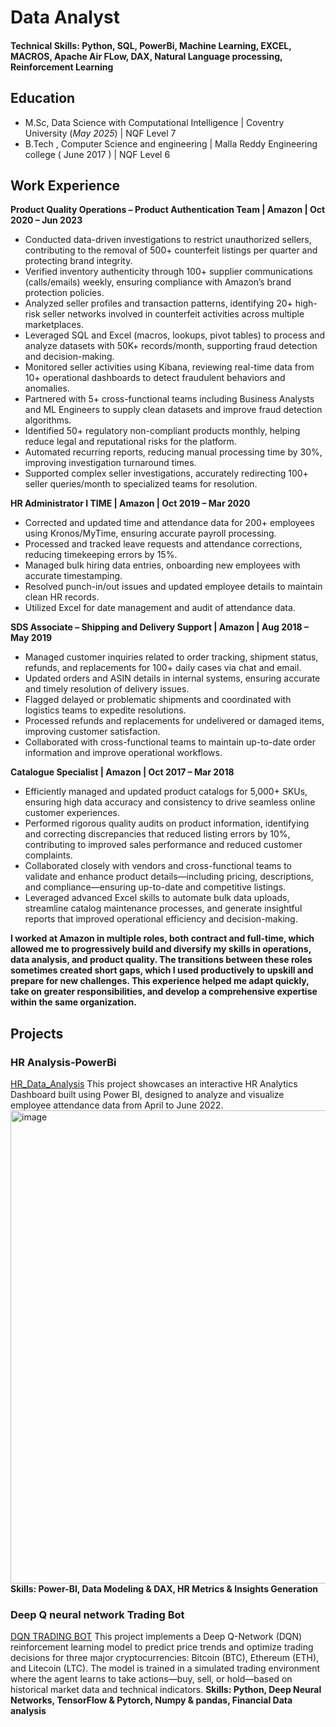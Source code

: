# Data Analyst

#### Technical Skills: Python, SQL, PowerBi, Machine Learning, EXCEL, MACROS, Apache Air FLow, DAX, Natural Language processing, Reinforcement Learning

## Education
- M.Sc, Data Science with Computational Intelligence | Coventry University (_May 2025_)	| NQF Level 7							       		
- B.Tech , Computer Science and engineering	| Malla Reddy Engineering college ( June 2017 )	| NQF Level 6	        		

## Work Experience
**Product Quality Operations – Product Authentication Team | Amazon | Oct 2020 – Jun 2023**
- Conducted data-driven investigations to restrict unauthorized sellers, contributing to the removal of 500+ counterfeit listings per quarter and protecting brand integrity.
- Verified inventory authenticity through 100+ supplier communications (calls/emails) weekly, ensuring compliance with Amazon’s brand protection policies.
- Analyzed seller profiles and transaction patterns, identifying 20+ high-risk seller networks involved in counterfeit activities across multiple marketplaces.
- Leveraged SQL and Excel (macros, lookups, pivot tables) to process and analyze datasets with 50K+ records/month, supporting fraud detection and decision-making.
- Monitored seller activities using Kibana, reviewing real-time data from 10+ operational dashboards to detect fraudulent behaviors and anomalies.
- Partnered with 5+ cross-functional teams including Business Analysts and ML Engineers to supply clean datasets and improve fraud detection algorithms.
- Identified 50+ regulatory non-compliant products monthly, helping reduce legal and reputational risks for the platform.
- Automated recurring reports, reducing manual processing time by 30%, improving investigation turnaround times.
- Supported complex seller investigations, accurately redirecting 100+ seller queries/month to specialized teams for resolution.


**HR Administrator I TIME | Amazon |  Oct 2019 – Mar 2020**
- Corrected and updated time and attendance data for 200+ employees using Kronos/MyTime, ensuring accurate payroll processing.
- Processed and tracked leave requests and attendance corrections, reducing timekeeping errors by 15%.
- Managed bulk hiring data entries, onboarding new employees with accurate timestamping.
- Resolved punch-in/out issues and updated employee details to maintain clean HR records.
- Utilized Excel for date management and audit of attendance data.

**SDS Associate – Shipping and Delivery Support | Amazon |  Aug 2018 – May 2019**
- Managed customer inquiries related to order tracking, shipment status, refunds, and replacements for 100+ daily cases via chat and email.
- Updated orders and ASIN details in internal systems, ensuring accurate and timely resolution of delivery issues.
- Flagged delayed or problematic shipments and coordinated with logistics teams to expedite resolutions.
- Processed refunds and replacements for undelivered or damaged items, improving customer satisfaction.
- Collaborated with cross-functional teams to maintain up-to-date order information and improve operational workflows.


**Catalogue Specialist | Amazon |  Oct 2017 – Mar 2018**
- Efficiently managed and updated product catalogs for 5,000+ SKUs, ensuring high data accuracy and consistency to drive seamless online customer experiences.
- Performed rigorous quality audits on product information, identifying and correcting discrepancies that reduced listing errors by 10%, contributing to improved sales performance and reduced customer complaints.
- Collaborated closely with vendors and cross-functional teams to validate and enhance product details—including pricing, descriptions, and compliance—ensuring up-to-date and competitive listings.
- Leveraged advanced Excel skills to automate bulk data uploads, streamline catalog maintenance processes, and generate insightful reports that improved operational efficiency and decision-making.

**I worked at Amazon in multiple roles, both contract and full-time, which allowed me to progressively build and diversify my skills in operations, data analysis, and product quality. The transitions between these roles sometimes created short gaps, which I used productively to upskill and prepare for new challenges. This experience helped me adapt quickly, take on greater responsibilities, and develop a comprehensive expertise within the same organization.**




## Projects
### HR Analysis-PowerBi
[HR_Data_Analysis](https://github.com/user-attachments/assets/b1fa2066-959b-4a23-b9bc-f5a292594351)
This project showcases an interactive HR Analytics Dashboard built using Power BI, designed to analyze and visualize employee attendance data from April to June 2022.
<img width="1371" height="757" alt="image" src="https://github.com/user-attachments/assets/75123cb3-5c19-41e9-894c-7342dca35ca3" />
**Skills: Power-BI, Data Modeling & DAX, HR Metrics & Insights Generation**

### Deep Q neural network Trading Bot
[DQN TRADING BOT](https://github.com/taduriv/crypto-trading-dqn-agent/blob/main/README.md)
This project implements a Deep Q-Network (DQN) reinforcement learning model to predict price trends and optimize trading decisions for three major cryptocurrencies: Bitcoin (BTC), Ethereum (ETH), and Litecoin (LTC). The model is trained in a simulated trading environment where the agent learns to take actions—buy, sell, or hold—based on historical market data and technical indicators.
**Skills: Python, Deep Neural Networks, TensorFlow & Pytorch, Numpy & pandas, Financial Data analysis**




